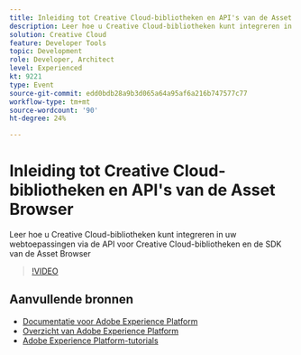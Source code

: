 ```yaml
---
title: Inleiding tot Creative Cloud-bibliotheken en API's van de Asset Browser
description: Leer hoe u Creative Cloud-bibliotheken kunt integreren in uw webtoepassingen via de API voor Creative Cloud-bibliotheken en de SDK van de Asset Browser
solution: Creative Cloud
feature: Developer Tools
topic: Development
role: Developer, Architect
level: Experienced
kt: 9221
type: Event
source-git-commit: edd0bdb28a9b3d065a64a95af6a216b747577c77
workflow-type: tm+mt
source-wordcount: '90'
ht-degree: 24%

---
```


# Inleiding tot Creative Cloud-bibliotheken en API&#39;s van de Asset Browser

Leer hoe u Creative Cloud-bibliotheken kunt integreren in uw webtoepassingen via de API voor Creative Cloud-bibliotheken en de SDK van de Asset Browser

>[!VIDEO](https://video.tv.adobe.com/v/337592/?quality=12&learn=on&hidetitle=true)

## Aanvullende bronnen

- [Documentatie voor Adobe Experience Platform](https://experienceleague.adobe.com/docs/experience-platform.html)
- [Overzicht van Adobe Experience Platform](https://experienceleague.adobe.com/docs/experience-platform/landing/home.html)
- [Adobe Experience Platform-tutorials](https://experienceleague.adobe.com/docs/platform-learn/tutorials/overview.html?lang=nl)
